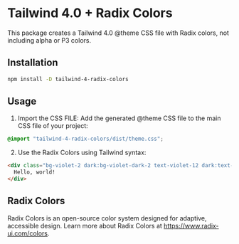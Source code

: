 # Tailwind 4.0 + Radix Colors

This package creates a Tailwind 4.0 @theme CSS file with Radix colors, not including alpha or P3 colors.

## Installation
```bash
npm install -D tailwind-4-radix-colors
```

## Usage
1. Import the CSS FILE:
Add the generated @theme CSS file to the main CSS file of your project:
```css
@import "tailwind-4-radix-colors/dist/theme.css";
```
2. Use the Radix Colors using Tailwind syntax:
```html
<div class="bg-violet-2 dark:bg-violet-dark-2 text-violet-12 dark:text-violet-12 border border-violet-9">
  Hello, world!
</div>
```

## Radix Colors
Radix Colors is an open-source color system designed for adaptive, accessible design. Learn more about Radix Colors at https://www.radix-ui.com/colors.